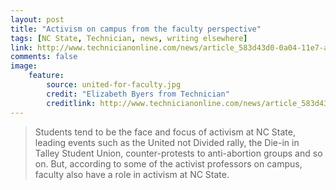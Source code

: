 ```yaml
---
layout: post
title: "Activism on campus from the faculty perspective"
tags: [NC State, Technician, news, writing elsewhere]
link: http://www.technicianonline.com/news/article_583d43d0-0a04-11e7-a817-ebc6c833a86a.html
comments: false
image:
    feature:
        source: united-for-faculty.jpg
        credit: "Elizabeth Byers from Technician"
        creditlink: http://www.technicianonline.com/news/article_583d43d0-0a04-11e7-a817-ebc6c833a86a.html
---
```

> Students tend to be the face and focus of activism at NC State, leading events such as the United not Divided rally, the Die-in in Talley Student Union, counter-protests to anti-abortion groups and so on. But, according to some of the activist professors on campus, faculty also have a role in activism at NC State.